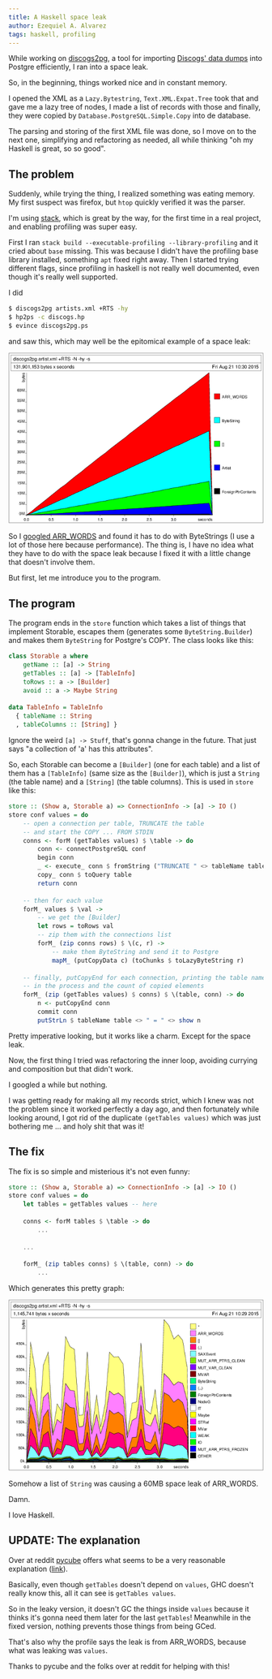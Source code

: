 ```yaml
---
title: A Haskell space leak
author: Ezequiel A. Alvarez
tags: haskell, profiling
---
```


While working on [discogs2pg](https://github.com/alvare/discogs2pg), a tool for importing
[Discogs' data dumps](http://www.discogs.com/data/) into Postgre efficiently, I ran into a space leak.

So, in the beginning, things worked nice and in constant memory.

I opened the XML as a `Lazy.Bytestring`, `Text.XML.Expat.Tree` took that and gave me a lazy tree of nodes,
I made a list of records with those and finally, they were copied by `Database.PostgreSQL.Simple.Copy`
into de database.

The parsing and storing of the first XML file was done, so I move on to the next one, simplifying
and refactoring as needed, all while thinking "oh my Haskell is great, so so good".

## The problem

Suddenly, while trying the thing, I realized something was eating memory. My first suspect
was firefox, but `htop` quickly verified it was the parser.

I'm using [stack](https://github.com/commercialhaskell/stack), which is great
by the way, for the first time in a real project, and enabling profiling was super easy.

First I ran `stack build --executable-profiling --library-profiling` and it cried about `base` missing.
This was because I didn't have the profiling base library installed, something `apt` fixed right away.
Then I started trying different flags, since profiling in haskell is not really well documented,
even though it's really well supported.

I did

```bash
$ discogs2pg artists.xml +RTS -hy
$ hp2ps -c discogs.hp
$ evince discogs2pg.ps
```

and saw this, which may well be the epitomical example of a space leak:

<img src="/files/discogs2pg_memory_hy1.png">

So I [googled ARR_WORDS](http://stackoverflow.com/questions/7241470/what-is-arr-words-in-a-ghc-heap-profile)
and found it has to do with ByteStrings (I use a lot of those here because performance). The thing is,
I have no idea what they have to do with the space leak because I fixed it with a little change that
doesn't involve them.

But first, let me introduce you to the program.

## The program

The program ends in the `store` function which takes a list of things that implement Storable,
escapes them (generates some `ByteString.Builder`) and makes them `ByteString` for Postgre's COPY.
The class looks like this:

```haskell
class Storable a where
    getName :: [a] -> String
    getTables :: [a] -> [TableInfo]
    toRows :: a -> [Builder]
    avoid :: a -> Maybe String

data TableInfo = TableInfo
  { tableName :: String
  , tableColumns :: [String] }
```

Ignore the weird `[a] -> Stuff`, that's gonna change in the future. That just
says "a collection of 'a' has this attributes".

So, each Storable can become a `[Builder]` (one for each table) and
a list of them has a `[TableInfo]` (same size as the `[Builder]`), which is just a `String` (the table name)
and a `[String]` (the table columns). This is used in `store` like this:

```haskell
store :: (Show a, Storable a) => ConnectionInfo -> [a] -> IO ()
store conf values = do
    -- open a connection per table, TRUNCATE the table
    -- and start the COPY ... FROM STDIN
    conns <- forM (getTables values) $ \table -> do
        conn <- connectPostgreSQL conf
        begin conn
        _ <- execute_ conn $ fromString ("TRUNCATE " <> tableName table)
        copy_ conn $ toQuery table
        return conn

    -- then for each value
    forM_ values $ \val ->
        -- we get the [Builder]
        let rows = toRows val
        -- zip them with the connections list
        forM_ (zip conns rows) $ \(c, r) ->
            -- make them ByteString and send it to Postgre
            mapM_ (putCopyData c) (toChunks $ toLazyByteString r)

    -- finally, putCopyEnd for each connection, printing the table name
    -- in the process and the count of copied elements
    forM_ (zip (getTables values) $ conns) $ \(table, conn) -> do
        n <- putCopyEnd conn
        commit conn
        putStrLn $ tableName table <> " = " <> show n
```

Pretty imperative looking, but it works like a charm. Except for the space leak.

Now, the first thing I tried was refactoring the inner loop, avoiding currying and
composition but that didn't work.

I googled a while but nothing.

I was getting ready for making all my records strict, which I knew was
not the problem since it worked perfectly a day ago, and then fortunately
while looking around, I got rid of the duplicate `(getTables values)`
which was just bothering me ... and holy shit that was it!

## The fix

The fix is so simple and misterious it's not even funny:

```haskell
store :: (Show a, Storable a) => ConnectionInfo -> [a] -> IO ()
store conf values = do
    let tables = getTables values -- here

    conns <- forM tables $ \table -> do
        ...

    ...

    forM_ (zip tables conns) $ \(table, conn) -> do
        ...
```

Which generates this pretty graph:

<img src="/files/discogs2pg_memory_hy2.png">

Somehow a list of `String` was causing a 60MB space leak of ARR_WORDS.

Damn.

I love Haskell.

## UPDATE: The explanation

Over at reddit [pycube](https://www.reddit.com/user/pycube) offers what
seems to be a very reasonable explanation ([link](https://www.reddit.com/r/haskell/comments/3hvrm9/a_haskell_space_leak/cubp2on)).

Basically, even though `getTables` doesn't depend on `values`, GHC doesn't really know this, all it can see is `getTables values`.

So in the leaky version, it doesn't GC the things inside `values` because it thinks it's gonna need them later for the last `getTables`!
Meanwhile in the fixed version, nothing prevents those things from being GCed.

That's also why the profile says the leak is from ARR_WORDS, because what was leaking was `values`.

Thanks to pycube and the folks over at reddit for helping with this!

